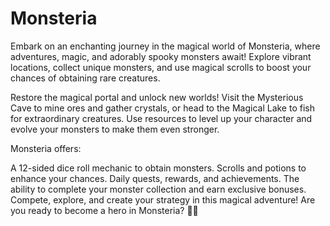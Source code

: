 # Monsteria
Embark on an enchanting journey in the magical world of Monsteria, where adventures, magic, and adorably spooky monsters await! Explore vibrant locations, collect unique monsters, and use magical scrolls to boost your chances of obtaining rare creatures.

Restore the magical portal and unlock new worlds! Visit the Mysterious Cave to mine ores and gather crystals, or head to the Magical Lake to fish for extraordinary creatures. Use resources to level up your character and evolve your monsters to make them even stronger.

Monsteria offers:

A 12-sided dice roll mechanic to obtain monsters.
Scrolls and potions to enhance your chances.
Daily quests, rewards, and achievements.
The ability to complete your monster collection and earn exclusive bonuses.
Compete, explore, and create your strategy in this magical adventure! Are you ready to become a hero in Monsteria? 🧙✨
